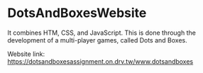 # DotsAndBoxesWebsite
 It combines HTM, CSS, and JavaScript. This is done through the development of a multi-player games, called Dots and Boxes.

Website link: https://dotsandboxesassignment.on.drv.tw/www.dotsandboxes
